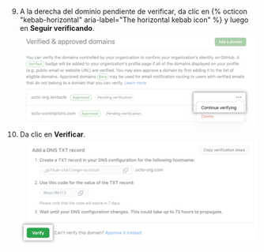 9. A la derecha del dominio pendiente de verificar, da clic en {% octicon "kebab-horizontal" aria-label="The horizontal kebab icon" %} y luego en **Seguir verificando**. ![Botón para continuar verificando](/assets/images/help/organizations/continue-verifying-domain.png)
10. Da clic en **Verificar**. ![Botón de verificar](/assets/images/help/organizations/verify-domain-final-button.png)
